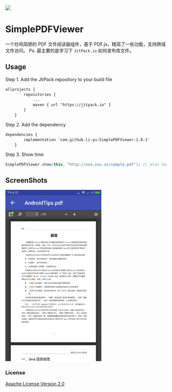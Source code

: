 [![](https://jitpack.io/v/li-yu/SimplePDFViewer.svg)](https://jitpack.io/#li-yu/SimplePDFViewer)

# SimplePDFViewer
一个炒鸡简陋的 PDF 文件阅读器组件，基于 PDF.js，精简了一些功能，支持跨域文件访问。
Ps. 最主要的是学习下 `JitPack.io` 如何发布库文件。

## Usage

Step 1. Add the JitPack repository to your build file

```
allprojects {
        repositories {
            ...
            maven { url "https://jitpack.io" }
        }
    }
```

Step 2. Add the dependency

```
dependencies {
        implementation 'com.github.li-yu:SimplePDFViewer:1.0.1'
    }
```

Step 3. Show time

```java
SimplePDFViewer.show(this, "http://xxx.xxx.xx/sample.pdf"); // also local file path.
```

## ScreenShots
<img src="https://github.com/li-yu/SimplePDFViewer/blob/master/Screenshot.png" width="300px" />

### License ###
[Apache License Version 2.0](https://github.com/li-yu/SimplePDFViewer/blob/master/LICENSE)
